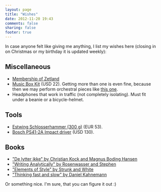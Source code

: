 ```yaml
---
layout: page
title: "Wishes"
date: 2012-11-20 19:43
comments: false
sharing: false
footer: true
---
```


In case anyone felt like giving me anything, I list my wishes here (closing in on Christmas or my birthday it is updated weekly):

Miscellaneous
-------------

- [Membership of Zetland](https://www.zetland.dk/gave)
- [Music Box Kit](http://www.kikkerland.com/products/make-your-own-music-box-kit/) (USD 22). Getting more than one is even fine, because then we may perform orchestral pieces like [this one](https://www.youtube.com/watch?v=3a9wWRxYSko).
- Headphones that work in traffic (not completely isolating). Must fit under a beanie or a bicycle-helmet.

Tools
-----

- [Estwing Schlosserhammer (300 g)](http://www.amazon.de/Estwing-Estwing%C2%AE-Schlosserhammer/dp/B0013NCMGS/ref=sr_1_1?s=digital-text&ie=UTF8&qid=1460365060&sr=8-1&keywords=Estwing+Schlosserhammer) (EUR 53).
- [Bosch PS41-2A Impact driver](http://www.amazon.com/Bosch-PS41-2A-12-Volt-Lithium-Ion-Batteries/dp/B003LST02W/ref=sr_1_37?ie=UTF8&qid=1458051550&sr=8-37&keywords=cordless+impact+drivers) (USD 130).

<!--
Computer
--------
-->
<!--
* [A Microsoft Kinect](http://www.google.com/products/catalog?q=buy+kinect&hl=en&prmd=ivsun&resnum=1&biw=1280&bih=703&um=1&ie=UTF-8&cid=6853633111128295882&ei=ud8ITYeRK8aXOrzZlbEE&sa=X&oi=product_catalog_result&ct=result&resnum=1&ved=0CEsQ8wIwAA#) that is only the Kinect, no Xbox please (DKK 1199).

DVDs
----
-->

Books
-----

- ["De lytter ikke" by Christian Kock and Magnus Boding Hansen](http://www.hansreitzel.dk/Kommunikation/De-lytter-ikke/9788741263922)
- ["Writing Analytically" by Rosenwasser and Stephen](http://www.amazon.co.uk/Writing-Analytically-David-Rosenwasser/dp/1285436504/ref=sr_1_1?s=digital-text&ie=UTF8&qid=1449658310&sr=8-1&keywords=Writing+analytically)
- ["Elements of Style" by Strunk and White](http://www.amazon.de/Elements-Style-E-B-White/dp/020530902X/ref=sr_1_1?s=books-intl-de&ie=UTF8&qid=1447606073&sr=1-1&keywords=Elements+of+style)
- ["Thinking fast and slow" by Daniel Kahnemann](http://www.amazon.de/Thinking-Fast-Slow-Daniel-Kahneman/dp/0141033576/ref=sr_1_1?ie=UTF8&qid=1447662455&sr=8-1&keywords=Thinking+fast+and+slow)


Or something nice. I'm sure, that you can figure it out :)
